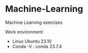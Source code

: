 # Machine-Learning
Machine Learning exercises

Work environment:
  - Linux Ubuntu 23.10
  - Conda -V : conda 23.7.4
